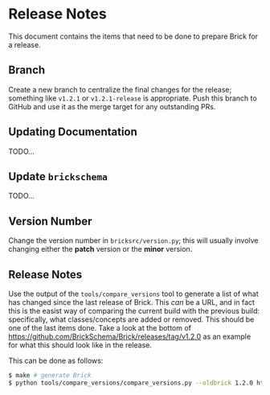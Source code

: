 # Release Notes

This document contains the items that need to be done to prepare Brick for a release.

## Branch

Create a new branch to centralize the final changes for the release; something like `v1.2.1` or `v1.2.1-release` is appropriate. Push this branch to GitHub and use it as the merge target for any outstanding PRs.

## Updating Documentation

TODO...

## Update `brickschema`

TODO...

## Version Number

Change the version number in `bricksrc/version.py`; this will usually involve changing either the **patch** version or the **minor** version.

## Release Notes

Use the output of the `tools/compare_versions` tool to generate a list of what has changed since the last release of Brick. This *can* be a URL, and in fact this is the easist way of comparing the current build with the previous build: specifically, what classes/concepts are added or removed. This should be one of the last items done. Take a look at the bottom of https://github.com/BrickSchema/Brick/releases/tag/v1.2.0 as an example for what this should look like in the release.

This can be done as follows:

```bash
$ make # generate Brick
$ python tools/compare_versions/compare_versions.py --oldbrick 1.2.0 https://github.com/BrickSchema/Brick/releases/download/v1.2.0/Brick.ttl --newbrick 1.2.1 Brick.ttl
```
